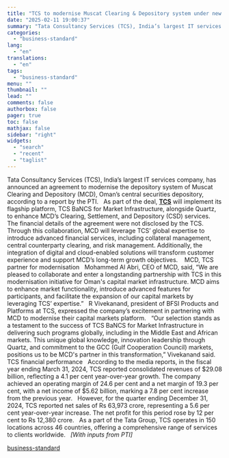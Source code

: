 ```yaml
---
title: "TCS to modernise Muscat Clearing & Depository system under new agreement"
date: "2025-02-11 19:00:37"
summary: "Tata Consultancy Services (TCS), India’s largest IT services company, has announced an agreement to modernise the depository system of Muscat Clearing and Depository (MCD), Oman’s central securities depository, according to a report by the PTI. As part of the deal, TCS will implement its flagship platform, TCS BaNCS for Market..."
categories:
  - "business-standard"
lang:
  - "en"
translations:
  - "en"
tags:
  - "business-standard"
menu: ""
thumbnail: ""
lead: ""
comments: false
authorbox: false
pager: true
toc: false
mathjax: false
sidebar: "right"
widgets:
  - "search"
  - "recent"
  - "taglist"
---
```


Tata Consultancy Services (TCS), India’s largest IT services company, has announced an agreement to modernise the depository system of Muscat Clearing and Depository (MCD), Oman’s central securities depository, according to a report by the PTI.
 
As part of the deal, **[TCS](https://www.business-standard.com/markets/tata-consultancy-services-ltd-share-price-5400.html)** will implement its flagship platform, TCS BaNCS for Market Infrastructure, alongside Quartz, to enhance MCD’s Clearing, Settlement, and Depository (CSD) services. The financial details of the agreement were not disclosed by the TCS.
 
Through this collaboration, MCD will leverage TCS’ global expertise to introduce advanced financial services, including collateral management, central counterparty clearing, and risk management. Additionally, the integration of digital and cloud-enabled solutions will transform customer experience and support MCD’s long-term growth objectives. 
 
MCD, TCS partner for modernisation
 
Mohammed Al Abri, CEO of MCD, said, “We are pleased to collaborate and enter a longstanding partnership with TCS in this modernisation initiative for Oman's capital market infrastructure. MCD aims to enhance market functionality, introduce advanced features for participants, and facilitate the expansion of our capital markets by leveraging TCS’ expertise.”
 
R Vivekanand, president of BFSI Products and Platforms at TCS, expressed the company’s excitement in partnering with MCD to modernise their capital markets platform.
 
“Our selection stands as a testament to the success of TCS BaNCS for Market Infrastructure in delivering such programs globally, including in the Middle East and African markets. This unique global knowledge, innovation leadership through Quartz, and commitment to the GCC (Gulf Cooperation Council) markets, positions us to be MCD's partner in this transformation,” Vivekanand said.
 
TCS financial performance
 
According to the media reports, in the fiscal year ending March 31, 2024, TCS reported consolidated revenues of $29.08 billion, reflecting a 4.1 per cent year-over-year growth. The company achieved an operating margin of 24.6 per cent and a net margin of 19.3 per cent, with a net income of $5.62 billion, marking a 7.8 per cent increase from the previous year.
 
However, for the quarter ending December 31, 2024, TCS reported net sales of Rs 63,973 crore, representing a 5.6 per cent year-over-year increase. The net profit for this period rose by 12 per cent to Rs 12,380 crore.
 
As a part of the Tata Group, TCS operates in 150 locations across 46 countries, offering a comprehensive range of services to clients worldwide.
 
*[With inputs from PTI]*

[business-standard](https://www.business-standard.com/companies/news/tcs-mcd-oman-depository-modernisation-125021101286_1.html)
